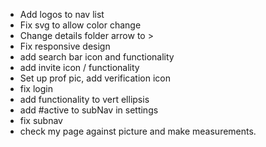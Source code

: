 - Add logos to nav list
- Fix svg to allow color change
- Change details folder arrow to >
- Fix responsive design
- add search bar icon and functionality
- add invite icon / functionality
- Set up prof pic, add verification icon
- fix login
- add functionality to vert ellipsis
- add #active to subNav in settings
- fix subnav
- check my page against picture and make measurements.